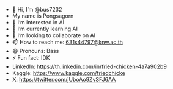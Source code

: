 - 👋 Hi, I’m @bus7232
- My name is Pongsagorn
- 👀 I’m interested in AI
- 🌱 I’m currently learning AI
- 💞️ I’m looking to collaborate on AI
- 📫 How to reach me: 631s44797@knw.ac.th
- 😄 Pronouns: Bass
- ⚡ Fun fact: IDK
- LinkedIn: https://th.linkedin.com/in/fried-chicken-4a7a902b9
- Kaggle: https://www.kaggle.com/friedchicke
- X: https://twitter.com/jUboAo9ZvSFJ6AA
<!---
bus7232/bus7232 is a ✨ special ✨ repository because its `README.md` (this file) appears on your GitHub profile.
You can click the Preview link to take a look at your changes.
--->
